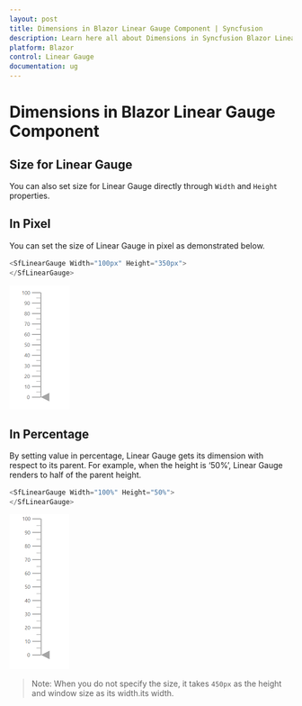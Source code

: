 ```yaml
---
layout: post
title: Dimensions in Blazor Linear Gauge Component | Syncfusion
description: Learn here all about Dimensions in Syncfusion Blazor Linear Gauge component and more.
platform: Blazor
control: Linear Gauge
documentation: ug
---
```


# Dimensions in Blazor Linear Gauge Component

## Size for Linear Gauge

You can also set size for Linear Gauge directly through `Width` and `Height` properties.

## In Pixel

You can set the size of Linear Gauge in pixel as demonstrated below.

```csharp
<SfLinearGauge Width="100px" Height="350px">
</SfLinearGauge>
```

![Linear Gauge with Size in Pixel](images/pixel.png)

## In Percentage

By setting value in percentage, Linear Gauge gets its dimension with respect to its parent. For example, when the height is ‘50%’, Linear Gauge renders to half of the parent height.

```csharp
<SfLinearGauge Width="100%" Height="50%">
</SfLinearGauge>
```

![Linear Gauge with Size in Percentage](images/percentage.png)

>Note: When you do not specify the size, it takes `450px` as the height and window size as its width.its width.